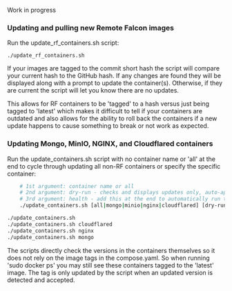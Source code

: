Work in progress

### Updating and pulling new Remote Falcon images

Run the update_rf_containers.sh script:

```./update_rf_containers.sh```

If your images are tagged to the commit short hash the script will compare your current hash to the GitHub hash. If any changes are found they will be displayed along with a prompt to update the container(s). Otherwise, if they are current the script will let you know there are no updates.

This allows for RF containers to be 'tagged' to a hash versus just being tagged to 'latest' which makes it difficult to tell if your containers are outdated and also allows for the ability to roll back the containers if a new update happens to cause something to break or not work as expected.

### Updating Mongo, MinIO, NGINX, and Cloudflared containers

Run the update_containers.sh script with no container name or 'all' at the end to cycle through updating all non-RF containers or specify the specific container:

```sh title="update_containers.sh"
    # 1st argument: container name or all
    # 2nd argument: dry-run - checks and displays updates only, auto-apply will automatically apply any updates, interactive prompts for update
    # 3rd argument: health - add this at the end to automatically run the health check script after update
    ./update_containers.sh [all|mongo|minio|nginx|cloudflared] [dry-run|auto-apply|interactive] [health]

```

  ```sh
  ./update_containers.sh 
  ./update_containers.sh cloudflared
  ./update_containers.sh nginx
  ./update_containers.sh mongo
  ```


The scripts directly check the versions in the containers themselves so it does not rely on the image tags in the compose.yaml. So when running 'sudo docker ps' you may still see these containers tagged to the 'latest' image. The tag is only updated by the script when an updated version is detected and accepted.